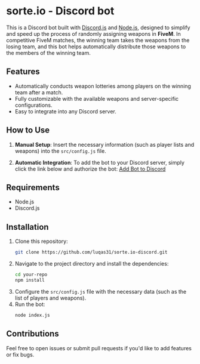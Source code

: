 

# sorte.io - Discord bot

This is a Discord bot built with [Discord.js](https://discord.js.org/) and [Node.js](https://nodejs.org/), designed to simplify and speed up the process of randomly assigning weapons in **FiveM**. In competitive FiveM matches, the winning team takes the weapons from the losing team, and this bot helps automatically distribute those weapons to the members of the winning team.

## Features

- Automatically conducts weapon lotteries among players on the winning team after a match.
- Fully customizable with the available weapons and server-specific configurations.
- Easy to integrate into any Discord server.

## How to Use

1. **Manual Setup**: Insert the necessary information (such as player lists and weapons) into the `src/config.js` file.
   
2. **Automatic Integration**: To add the bot to your Discord server, simply click the link below and authorize the bot:
   [Add Bot to Discord](https://discord.com/oauth2/authorize?client_id=1293651129644879872&scope=bot%20applications.commands&permissions=8)

## Requirements

- Node.js
- Discord.js

## Installation

1. Clone this repository:
   ```bash
   git clone https://github.com/luqas31/sorte.io-discord.git
   ```
2. Navigate to the project directory and install the dependencies:
   ```bash
   cd your-repo
   npm install
   ```
3. Configure the `src/config.js` file with the necessary data (such as the list of players and weapons).
4. Run the bot:
   ```bash
   node index.js
   ```

## Contributions

Feel free to open issues or submit pull requests if you'd like to add features or fix bugs.
